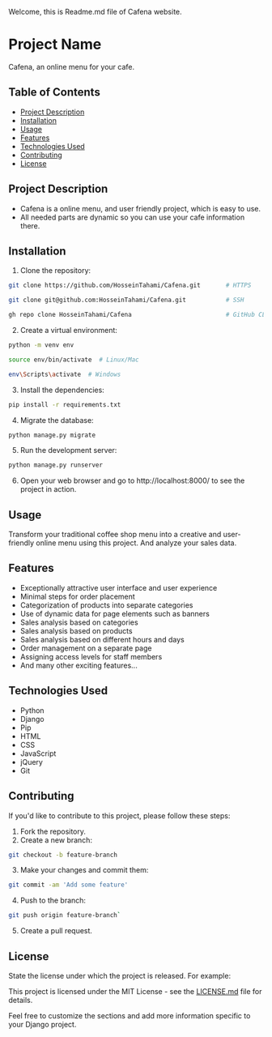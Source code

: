 Welcome, this is Readme.md file of Cafena website.

# Project Name

Cafena, an online menu for your cafe.

## Table of Contents

- [Project Description](#project-description)
- [Installation](#installation)
- [Usage](#usage)
- [Features](#features)
- [Technologies Used](#technologies-used)
- [Contributing](#contributing)
- [License](#license)

## Project Description

- Cafena is a online menu, and user friendly project, which is easy to use.
- All needed parts are dynamic so you can use your cafe information there.

## Installation

1. Clone the repository:
```bash 
git clone https://github.com/HosseinTahami/Cafena.git       # HTTPS
``` 
```bash 
git clone git@github.com:HosseinTahami/Cafena.git           # SSH
```
```bash
gh repo clone HosseinTahami/Cafena                          # GitHub CLI
```
2. Create a virtual environment:
```bash 
python -m venv env
```
```bash
source env/bin/activate  # Linux/Mac
```
```bash
env\Scripts\activate  # Windows
```
3. Install the dependencies:
```bash
pip install -r requirements.txt
```
4. Migrate the database:
```bash
python manage.py migrate
```
5. Run the development server:
```bash
python manage.py runserver
```
6. Open your web browser and go to http://localhost:8000/ to see the project in action.

## Usage

Transform your traditional coffee shop menu into a creative and user-friendly online menu using this project. And analyze your sales data.

## Features

- Exceptionally attractive user interface and user experience
- Minimal steps for order placement
- Categorization of products into separate categories
- Use of dynamic data for page elements such as banners
- Sales analysis based on categories
- Sales analysis based on products
- Sales analysis based on different hours and days
- Order management on a separate page
- Assigning access levels for staff members
- And many other exciting features...

## Technologies Used

- Python 
- Django 
- Pip 
- HTML 
- CSS 
- JavaScript 
- jQuery 
- Git

## Contributing

If you'd like to contribute to this project, please follow these steps:

1. Fork the repository.
2. Create a new branch:
```bash 
git checkout -b feature-branch 
```
3. Make your changes and commit them:  
```bash 
git commit -am 'Add some feature'
```

4. Push to the branch:
```bash 
git push origin feature-branch` 
```
5. Create a pull request.

## License

State the license under which the project is released. For example:

This project is licensed under the MIT License - see the [LICENSE.md](LICENSE.md) file for details.

Feel free to customize the sections and add more information specific to your Django project.